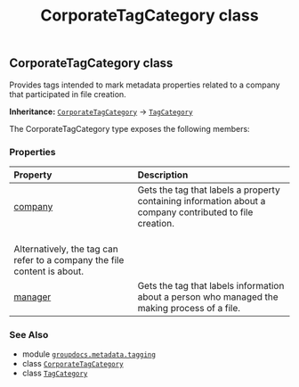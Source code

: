 ﻿---
title: CorporateTagCategory class
second_title: GroupDocs.Metadata for Python via .NET API References
description: 
type: docs
url: /python-net/groupdocs.metadata.tagging/corporatetagcategory/
is_root: false
weight: 20
---

## CorporateTagCategory class

Provides tags intended to mark metadata properties related to a company that participated in file creation.



**Inheritance:** [`CorporateTagCategory`](/metadata/python-net/groupdocs.metadata.tagging/corporatetagcategory) → 
[`TagCategory`](/metadata/python-net/groupdocs.metadata.tagging/tagcategory)



The CorporateTagCategory type exposes the following members:

### Properties
| Property | Description |
| :- | :- |
| [company](/metadata/python-net/groupdocs.metadata.tagging/corporatetagcategory/company) | Gets the tag that labels a property containing information about a company contributed to file creation. <br/>Alternatively, the tag can refer to a company the file content is about. |
| [manager](/metadata/python-net/groupdocs.metadata.tagging/corporatetagcategory/manager) | Gets the tag that labels information about a person who managed the making process of a file. |



### See Also
* module [`groupdocs.metadata.tagging`](..)
* class [`CorporateTagCategory`](/metadata/python-net/groupdocs.metadata.tagging/corporatetagcategory)
* class [`TagCategory`](/metadata/python-net/groupdocs.metadata.tagging/tagcategory)
